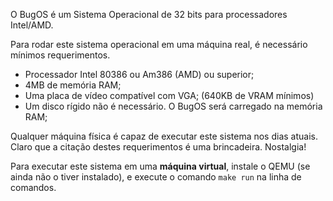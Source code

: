 O BugOS é um Sistema Operacional de 32 bits para processadores Intel/AMD. 

Para rodar este sistema operacional em uma máquina real, é necessário mínimos requerimentos.
  - Processador Intel 80386 ou Am386 (AMD) ou superior;
  - 4MB de memória RAM;
  - Uma placa de vídeo compatível com VGA; (640KB de VRAM mínimos)
  - Um disco rígido não é necessário. O BugOS será carregado na memória RAM;
  
Qualquer máquina física é capaz de executar este sistema nos dias atuais. Claro que a citação destes requerimentos é uma brincadeira. Nostalgia!

Para executar este sistema em uma **máquina virtual**, instale o QEMU (se ainda não o tiver instalado), e execute o comando
`make run` na linha de comandos.


